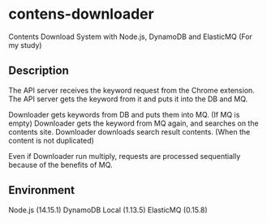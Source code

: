 # contens-downloader

Contents Download System with Node.js, DynamoDB and ElasticMQ (For my study)

## Description

  The API server receives the keyword request from the Chrome extension.
  The API server gets the keyword from it and puts it into the DB and MQ.

  Downloader gets keywords from DB and puts them into MQ. (If MQ is empty)
  Downloader gets the keyword from MQ again, and searches on the contents site.
  Downloader downloads search result contents. (When the content is not duplicated)

  Even if Downloader run multiply, requests are processed sequentially because of the benefits of MQ.

## Environment
  Node.js (14.15.1)
  DynamoDB Local (1.13.5)
  ElasticMQ (0.15.8)
